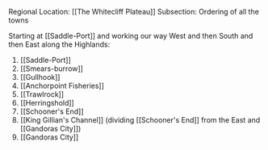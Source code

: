 Regional Location: [[The Whitecliff Plateau]]
Subsection: Ordering of all the towns

Starting at [[Saddle-Port]] and working our way West and then South and then East along the Highlands:
1. [[Saddle-Port]]
2. [[Smears-burrow]]
3. [[Gullhook]]
4. [[Anchorpoint Fisheries]]
5. [[Trawlrock]]
6. [[Herringshold]]
7. [[Schooner's End]]
8. [[King Gillian's Channel]] (dividing [[Schooner's End]] from the East and [[Gandoras City]])
9. [[Gandoras City]]

